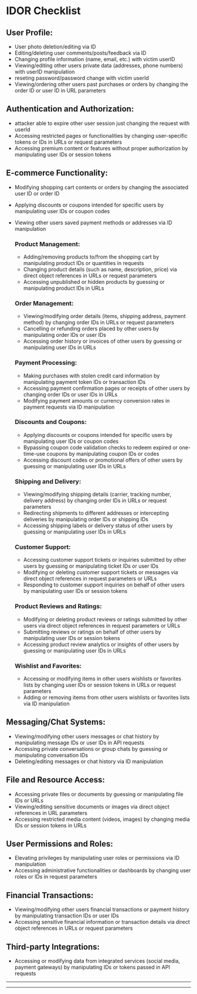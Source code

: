 # IDOR Checklist

## User Profile:
- User photo deletion/editing via ID
- Editing/deleting user comments/posts/feedback via ID
- Changing profile information (name, email, etc.) with victim userID
- Viewing/editing other users private data (addresses, phone numbers) with userID manipulation
- reseting password/password change with victim userId 
- Viewing/ordering other users past purchases or orders by changing the order ID or user ID in URL parameters


## Authentication and Authorization:
- attacker able to expire other user session just changing the request with userId
- Accessing restricted pages or functionalities by changing user-specific tokens or IDs in URLs or request parameters
- Accessing premium content or features without proper authorization by manipulating user IDs or session tokens


## E-commerce Functionality:
- Modifying shopping cart contents or orders by changing the associated user ID or order ID
- Applying discounts or coupons intended for specific users by manipulating user IDs or coupon codes
- Viewing other users saved payment methods or addresses via ID manipulation

    ### Product Management:
    - Adding/removing products to/from the shopping cart by manipulating product IDs or quantities in requests
    - Changing product details (such as name, description, price) via direct object references in URLs or request parameters
    - Accessing unpublished or hidden products by guessing or manipulating product IDs in URLs

    ### Order Management:
    - Viewing/modifying order details (items, shipping address, payment method) by changing order IDs in URLs or request parameters
    - Cancelling or refunding orders placed by other users by manipulating order IDs or user IDs
    - Accessing order history or invoices of other users by guessing or manipulating user IDs in URLs

    ### Payment Processing:
    - Making purchases with stolen credit card information by manipulating payment token IDs or transaction IDs
    - Accessing payment confirmation pages or receipts of other users by changing order IDs or user IDs in URLs
    - Modifying payment amounts or currency conversion rates in payment requests via ID manipulation

    ### Discounts and Coupons:
    - Applying discounts or coupons intended for specific users by manipulating user IDs or coupon codes
    - Bypassing coupon code validation checks to redeem expired or one-time-use coupons by manipulating coupon IDs or codes
    - Accessing discount codes or promotional offers of other users by guessing or manipulating user IDs in URLs

    ### Shipping and Delivery:
    - Viewing/modifying shipping details (carrier, tracking number, delivery address) by changing order IDs in URLs or request parameters
    - Redirecting shipments to different addresses or intercepting deliveries by manipulating order IDs or shipping IDs
    - Accessing shipping labels or delivery status of other users by guessing or manipulating user IDs in URLs

    ### Customer Support:
    - Accessing customer support tickets or inquiries submitted by other users by guessing or manipulating ticket IDs or user IDs
    - Modifying or deleting customer support tickets or messages via direct object references in request parameters or URLs
    - Responding to customer support inquiries on behalf of other users by manipulating user IDs or session tokens

    ### Product Reviews and Ratings:
    - Modifying or deleting product reviews or ratings submitted by other users via direct object references in request parameters or URLs
    - Submitting reviews or ratings on behalf of other users by manipulating user IDs or session tokens
    - Accessing product review analytics or insights of other users by guessing or manipulating user IDs in URLs

    ### Wishlist and Favorites:
    - Accessing or modifying items in other users wishlists or favorites lists by changing user IDs or session tokens in URLs or request parameters
    - Adding or removing items from other users wishlists or favorites lists via ID manipulation
    



## Messaging/Chat Systems:
- Viewing/modifying other users messages or chat history by manipulating message IDs or user IDs in API requests
- Accessing private conversations or group chats by guessing or manipulating conversation IDs
- Deleting/editing messages or chat history via ID manipulation


## File and Resource Access:
- Accessing private files or documents by guessing or manipulating file IDs or URLs
- Viewing/editing sensitive documents or images via direct object references in URL parameters
- Accessing restricted media content (videos, images) by changing media IDs or session tokens in URLs


## User Permissions and Roles:
- Elevating privileges by manipulating user roles or permissions via ID manipulation
- Accessing administrative functionalities or dashboards by changing user roles or IDs in request parameters


## Financial Transactions:
- Viewing/modifying other users financial transactions or payment history by manipulating transaction IDs or user IDs
- Accessing sensitive financial information or transaction details via direct object references in URLs or request parameters


## Third-party Integrations:
- Accessing or modifying data from integrated services (social media, payment gateways) by manipulating IDs or tokens passed in API requests

----------------------------------------------------------------    
----------------------------------------------------------------
